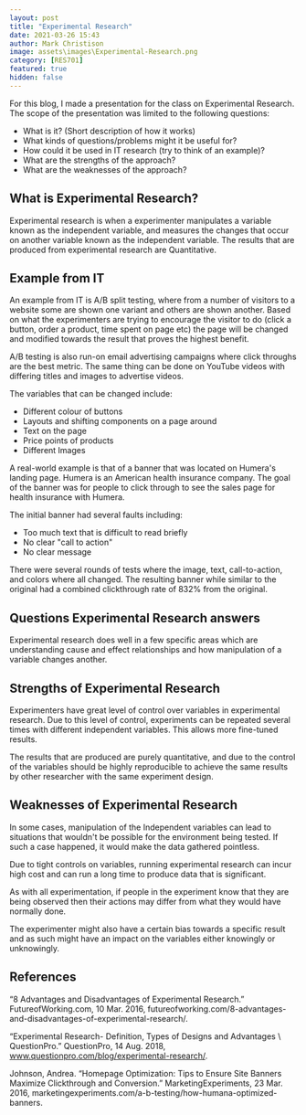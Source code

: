 ```yaml
---
layout: post
title: "Experimental Research"
date: 2021-03-26 15:43
author: Mark Christison
image: assets\images\Experimental-Research.png
category: [RES701]
featured: true
hidden: false
---
```


For this blog, I made a presentation for the class on Experimental Research. The scope of the presentation was limited to the following questions:

* What is it? (Short description of how it works)
* What kinds of questions/problems might it be useful for?
* How could it be used in IT research (try to think of an example)?
* What are the strengths of the approach?
* What are the weaknesses of the approach?

## What is Experimental Research?

Experimental research is when a experimenter manipulates a variable known as the independent variable, and measures the changes that occur on another variable known as the independent variable. The results that are produced from experimental research are Quantitative.

## Example from IT

An example from IT is A/B split testing, where from a number of visitors to a website some are shown one variant and others are shown another. Based on what the experimenters are trying to encourage the visitor to do (click a button, order a product, time spent on page etc) the page will be changed and modified towards the result that proves the highest benefit.

A/B testing is also run-on email advertising campaigns where click throughs are the best metric. The same thing can be done on YouTube videos with differing titles and images to advertise videos.

The variables that can be changed include:

* Different colour of buttons
* Layouts and shifting components on a page around
* Text on the page
* Price points of products
* Different Images

A real-world example is that of a banner that was located on Humera's landing page. Humera is an American health insurance company. The goal of the banner was for people to click through to see the sales page for health insurance with Humera.

The initial banner had several faults including:

* Too much text that is difficult to read briefly
* No clear "call to action"
* No clear message

There were several rounds of tests where the image, text, call-to-action, and colors where all changed. The resulting banner while similar to the original had a combined clickthrough rate of 832% from the original.

## Questions Experimental Research answers

Experimental research does well in a few specific areas which are understanding cause and effect relationships and how manipulation of a variable changes another.

## Strengths of Experimental Research

Experimenters have great level of control over variables in experimental research. Due to this level of control, experiments can be repeated several times with different independent variables. This allows more fine-tuned results.

The results that are produced are purely quantitative, and due to the control of the variables should be highly reproducible to achieve the same results by other researcher with the same experiment design.

## Weaknesses of Experimental Research

In some cases, manipulation of the Independent variables can lead to situations that wouldn't be possible for the environment being tested. If such a case happened, it would make the data gathered pointless.

Due to tight controls on variables, running experimental research can incur high cost and can run a long time to produce data that is significant.

As with all experimentation, if people in the experiment know that they are being observed then their actions may differ from what they would have normally done.

The experimenter might also have a certain bias towards a specific result and as such might have an impact on the variables either knowingly or unknowingly.

## References

“8 Advantages and Disadvantages of Experimental Research.” FutureofWorking.com, 10 Mar. 2016, futureofworking.com/8-advantages-and-disadvantages-of-experimental-research/.

“Experimental Research- Definition, Types of Designs and Advantages \ QuestionPro.” QuestionPro, 14 Aug. 2018, www.questionpro.com/blog/experimental-research/.

Johnson, Andrea. “Homepage Optimization: Tips to Ensure Site Banners Maximize Clickthrough and Conversion.” MarketingExperiments, 23 Mar. 2016, marketingexperiments.com/a-b-testing/how-humana-optimized-banners. ‌
